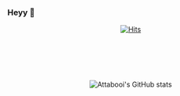 ### Heyy 👋  
<div align=center>
  
[![Hits](https://hits.seeyoufarm.com/api/count/incr/badge.svg?url=https%3A%2F%2Fgithub.com%2Fattabooi%2Fhit-counter&count_bg=%23000000&title_bg=%23000000&icon=ghostery.svg&icon_color=%23FFFFFF&title=,,&edge_flat=false)](https://hits.seeyoufarm.com) 



  
  
<br>
<br>
<br>
<br>

![Attabooi's GitHub stats](https://github-readme-stats.vercel.app/api?username=Attabooi&show_icons=true&theme=synthwave)



</div>

<!--
**attabooi/attabooi** is a ✨ _special_ ✨ repository because its `README.md` (this file) appears on your GitHub profile.

Here are some ideas to get you started:

- 🔭 I’m currently working on ...
- 🌱 I’m currently learning ...
- 👯 I’m looking to collaborate on ...
- 🤔 I’m looking for help with ...
- 💬 Ask me about ...
- 📫 How to reach me: ...
- 😄 Pronouns: ...
- ⚡ Fun fact: ...
--->
